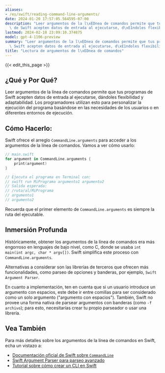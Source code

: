 ```yaml
---
aliases:
- /es/swift/reading-command-line-arguments/
date: 2024-01-20 17:57:05.564595-07:00
description: "Leer argumentos de la l\xEDnea de comandos permite que tus programas\
  \ de Swift acepten datos de entrada al ejecutarse, d\xE1ndoles flexibilidad y adaptabilidad.\u2026"
lastmod: 2024-02-18 23:09:10.374875
model: gpt-4-1106-preview
summary: "Leer argumentos de la l\xEDnea de comandos permite que tus programas de\
  \ Swift acepten datos de entrada al ejecutarse, d\xE1ndoles flexibilidad y adaptabilidad.\u2026"
title: "Lectura de argumentos de l\xEDnea de comandos"
---
```


{{< edit_this_page >}}

## ¿Qué y Por Qué?
Leer argumentos de la línea de comandos permite que tus programas de Swift acepten datos de entrada al ejecutarse, dándoles flexibilidad y adaptabilidad. Los programadores utilizan esto para personalizar la ejecución del programa basándose en las necesidades de los usuarios o en diferentes entornos de ejecución.

## Cómo Hacerlo:
Swift ofrece el arreglo `CommandLine.arguments` para acceder a los argumentos de la línea de comandos. Vamos a ver cómo usarlo:

```Swift
// main.swift
for argument in CommandLine.arguments {
    print(argument)
}

// Ejecuta el programa en Terminal con: 
// swift run MiPrograma argumento1 argumento2
// Salida esperada:
// /ruta/al/MiPrograma
// argumento1
// argumento2
```
Recuerda que el primer elemento de `CommandLine.arguments` es siempre la ruta del ejecutable.

## Inmersión Profunda
Históricamente, obtener los argumentos de la línea de comandos era más engorroso en lenguajes de bajo nivel, como C, donde se usaba `int main(int argc, char * argv[])`. Swift simplifica este proceso con `CommandLine.arguments`. 

Alternativas a considerar son las librerías de terceros que ofrecen más funcionalidades, como parseo de opciones y banderas, por ejemplo, `Swift Argument Parser`.

En cuanto a implementación, ten en cuenta que si un usuario introduce un argumento con espacios, este debe ir entre comillas para ser considerado como un solo argumento ("argumento con espacios"). También, Swift no provee una forma nativa de parsear argumentos con banderas (como `-f archivo`); para esto, necesitarías crear tu propio parseador o usar una librería.

## Vea También
Para más detalles sobre los argumentos de la línea de comandos en Swift, echa un vistazo a:

- [Documentación oficial de Swift sobre `CommandLine`](https://developer.apple.com/documentation/swift/commandline)
- [Swift Argument Parser para parseo avanzado](https://github.com/apple/swift-argument-parser)
- [Tutorial sobre cómo crear un CLI en Swift](https://www.raywenderlich.com/511-command-line-programs-on-macos-tutorial)
